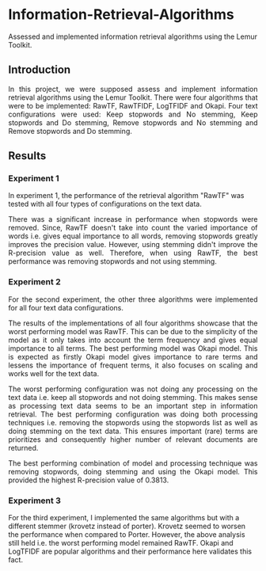 # Information-Retrieval-Algorithms
Assessed and implemented information retrieval algorithms using the Lemur Toolkit.

## Introduction

<p align = "justify">
In this project, we were supposed assess and implement information retrieval algorithms using the Lemur Toolkit. There were four algorithms that were to be implemented: RawTF, RawTFIDF, LogTFIDF and Okapi. Four text configurations were used: Keep stopwords and No stemming, Keep stopwords and Do stemming, Remove stopwords and No stemming and Remove stopwords and Do stemming. </p>

## Results

### Experiment 1 

In experiment 1, the performance of the retrieval algorithm "RawTF" was tested with all four types of configurations on the text data.

<p align = "justify">
There was a significant increase in performance when stopwords were removed. Since, RawTF doesn't take into count the varied importance of words i.e. gives equal importance to all words, removing stopwords greatly improves the precision value. However, using stemming didn't improve the R-precision value as well. Therefore, when using RawTF, the best performance was removing stopwords and not using stemming. </p>

### Experiment 2

<p align = "justify">
For the second experiment, the other three algorithms were implemented for all four text data configurations. </p>
 
<p align = "justify">
The results of the implementations of all four algorithms showcase that the worst performing model was RawTF. This can be due to the simplicity of the model as it only takes into account the term frequency and gives equal importance to all terms. The best performing model was Okapi model. This is expected as firstly Okapi model gives importance to rare terms and lessens the importance of frequent terms, it also focuses on scaling and works well for the text data. </p>
  
<p align = "justify">
The worst performing configuration was not doing any processing on the text data i.e. keep all stopwords and not doing stemming. This makes sense as processing text data seems to be an important step in information retrieval. The best performing configuration was doing both processing techniques i.e. removing the stopwords using the stopwords list as well as doing stemming on the text data. This ensures important (rare) terms are prioritizes and consequently higher number of relevant documents are returned. </p>
  
<p align = "justify">
The best performing combination of model and processing technique was removing stopwords, doing stemming and using the Okapi model. This provided the highest R-precision value of 0.3813. </p>

### Experiment 3

For the third experiment, I implemented the same algorithms but with a different stemmer (krovetz instead of porter). Krovetz seemed to worsen the performance when compared to Porter. However, the above analysis still held i.e. the worst performing model remained RawTF. Okapi and LogTFIDF are popular algorithms and their performance here validates this fact.
